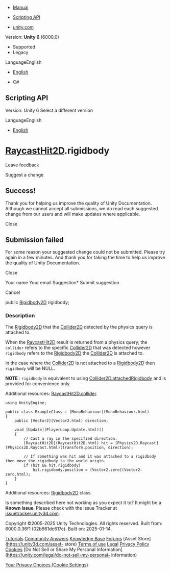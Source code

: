 [ ]()

  * [Manual](../Manual/index.html)
  * [Scripting API](../ScriptReference/index.html)

  * [unity.com](https://unity.com/)

Version: **Unity 6** (6000.0)

  * Supported
  * Legacy

LanguageEnglish

  * [English]()

  * C#

[ ](https://docs.unity3d.com)

## Scripting API

Version: Unity 6 Select a different version

LanguageEnglish

  * [English]()

#  [RaycastHit2D](RaycastHit2D.html).rigidbody

Leave feedback

Suggest a change

## Success!

Thank you for helping us improve the quality of Unity Documentation. Although
we cannot accept all submissions, we do read each suggested change from our
users and will make updates where applicable.

Close

## Submission failed

For some reason your suggested change could not be submitted. Please <a>try
again</a> in a few minutes. And thank you for taking the time to help us
improve the quality of Unity Documentation.

Close

Your name Your email Suggestion* Submit suggestion

Cancel

[ ]()

public [Rigidbody2D](Rigidbody2D.html) rigidbody;

### Description

The [Rigidbody2D](Rigidbody2D.html) that the [Collider2D](Collider2D.html)
detected by the physics query is attached to.

When the [RaycastHit2D](RaycastHit2D.html) result is returned from a physics
query, the `collider` refers to the specific [Collider2D](Collider2D.html)
that was detected however `rigidbody` refers to the
[Rigidbody2D](Rigidbody2D.html) the [Collider2D](Collider2D.html) is attached
to.  
  
In the case where the [Collider2D](Collider2D.html) is not attached to a
[Rigidbody2D](Rigidbody2D.html) then `rigidbody` will be NULL.  
  
**NOTE** : `rigidbody` is equivalent to using
[Collider2D.attachedRigidbody](Collider2D-attachedRigidbody.html) and is
provided for convenience only.  
  
Additional resources: [RaycastHit2D.collider](RaycastHit2D-collider.html).

    
    
    using UnityEngine;  
      
    public class ExampleClass : [MonoBehaviour](MonoBehaviour.html)
    {
        public [Vector2](Vector2.html) direction;  
      
        void [Update](PlayerLoop.Update.html)()
        {
            // Cast a ray in the specified direction.
            [RaycastHit2D](RaycastHit2D.html) hit = [Physics2D.Raycast](Physics2D.Raycast.html)(transform.position, direction);  
      
            // If something was hit and it was attached to a rigidbody then move the rigidbody to the world origin.
            if (hit && hit.rigidbody)
                hit.rigidbody.position = [Vector2.zero](Vector2-zero.html);
        }
    }

Additional resources: [Rigidbody2D](Rigidbody2D.html) class.

Is something described here not working as you expect it to? It might be a
**Known Issue**. Please check with the Issue Tracker at
[issuetracker.unity3d.com](https://issuetracker.unity3d.com).

Copyright ©2005-2025 Unity Technologies. All rights reserved. Built from:
6000.0.36f1 (02b661dc617c). Built on: 2025-01-14.

[Tutorials](https://unity3d.com/learn) [Community
Answers](https://answers.unity3d.com) [Knowledge
Base](https://support.unity3d.com/hc/en-us)
[Forums](https://forum.unity3d.com) [Asset Store](https://unity3d.com/asset-
store) [Terms of use](https://docs.unity3d.com/Manual/TermsOfUse.html)
[Legal](https://unity.com/legal) [Privacy
Policy](https://unity.com/legal/privacy-policy)
[Cookies](https://unity.com/legal/cookie-policy) [Do Not Sell or Share My
Personal Information](https://unity.com/legal/do-not-sell-my-personal-
information)

[Your Privacy Choices (Cookie Settings)](javascript:void\(0\);)

